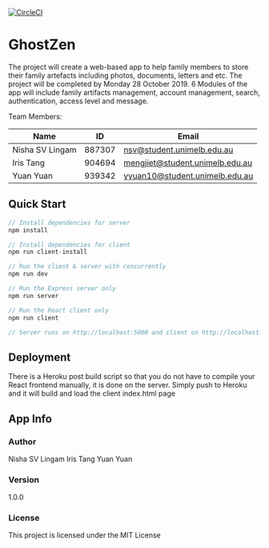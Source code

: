 [![CircleCI](https://circleci.com/gh/Nishasvl/GhostZen/tree/master.svg?style=svg&circle-token=9b0497ede1df4e2474208b11a2961477c9fd0509)](https://circleci.com/gh/Nishasvl/GhostZen/tree/master)

# GhostZen

The project will create a web-based app to help family members to store their family artefacts including photos, documents, letters and etc. The project will be completed by Monday 28 October 2019. 6 Modules of the app will include family artifacts management, account management, search, authentication, access level and message.

Team Members:

   |Name|ID|Email|
   | --- | --- | --- |
   | Nisha SV Lingam | 887307 | nsv@student.unimelb.edu.au |
   | Iris Tang | 904694 | mengjiet@student.unimelb.edu.au |
   | Yuan Yuan | 939342 | yyuan10@student.unimelb.edu.au |
  
    
## Quick Start

```javascript
// Install dependencies for server
npm install

// Install dependencies for client
npm run client-install

// Run the client & server with concurrently
npm run dev

// Run the Express server only
npm run server

// Run the React client only
npm run client

// Server runs on http://localhost:5000 and client on http://localhost:3000
```

## Deployment

There is a Heroku post build script so that you do not have to compile your React frontend manually, it is done on the server. Simply push to Heroku and it will build and load the client index.html page

## App Info

### Author

Nisha SV Lingam 
Iris Tang
Yuan Yuan

### Version

1.0.0

### License

This project is licensed under the MIT License
